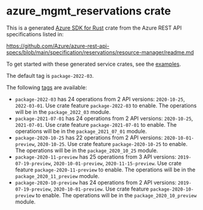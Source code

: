 # azure_mgmt_reservations crate

This is a generated [Azure SDK for Rust](https://github.com/Azure/azure-sdk-for-rust) crate from the Azure REST API specifications listed in:

https://github.com/Azure/azure-rest-api-specs/blob/main/specification/reservations/resource-manager/readme.md

To get started with these generated service crates, see the [examples](https://github.com/Azure/azure-sdk-for-rust/blob/main/services/README.md#examples).

The default tag is `package-2022-03`.

The following [tags](https://github.com/Azure/azure-sdk-for-rust/blob/main/services/tags.md) are available:

- `package-2022-03` has 24 operations from 2 API versions: `2020-10-25`, `2022-03-01`. Use crate feature `package-2022-03` to enable. The operations will be in the `package_2022_03` module.
- `package-2021-07-01` has 24 operations from 2 API versions: `2020-10-25`, `2021-07-01`. Use crate feature `package-2021-07-01` to enable. The operations will be in the `package_2021_07_01` module.
- `package-2020-10-25` has 22 operations from 2 API versions: `2020-10-01-preview`, `2020-10-25`. Use crate feature `package-2020-10-25` to enable. The operations will be in the `package_2020_10_25` module.
- `package-2020-11-preview` has 25 operations from 3 API versions: `2019-07-19-preview`, `2020-10-01-preview`, `2020-11-15-preview`. Use crate feature `package-2020-11-preview` to enable. The operations will be in the `package_2020_11_preview` module.
- `package-2020-10-preview` has 24 operations from 2 API versions: `2019-07-19-preview`, `2020-10-01-preview`. Use crate feature `package-2020-10-preview` to enable. The operations will be in the `package_2020_10_preview` module.